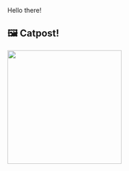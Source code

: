 Hello there!



## 🖼️ Catpost!

<sub>
    <img src="https://cdn2.thecatapi.com/images/15l.jpg" height="256">
</sub>

